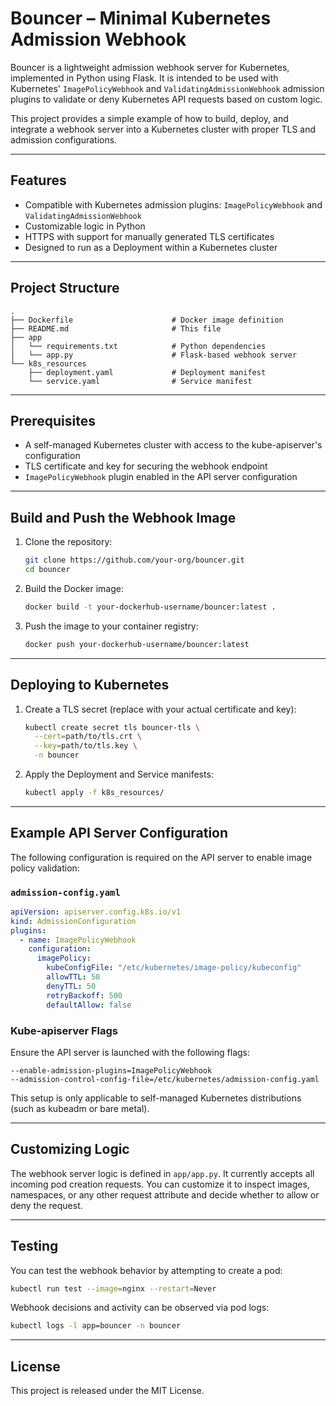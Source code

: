 # Bouncer – Minimal Kubernetes Admission Webhook

Bouncer is a lightweight admission webhook server for Kubernetes, implemented in Python using Flask. It is intended to be used with Kubernetes' `ImagePolicyWebhook` and `ValidatingAdmissionWebhook` admission plugins to validate or deny Kubernetes API requests based on custom logic.

This project provides a simple example of how to build, deploy, and integrate a webhook server into a Kubernetes cluster with proper TLS and admission configurations.

---

## Features

- Compatible with Kubernetes admission plugins: `ImagePolicyWebhook` and `ValidatingAdmissionWebhook`
- Customizable logic in Python
- HTTPS with support for manually generated TLS certificates
- Designed to run as a Deployment within a Kubernetes cluster

---

## Project Structure

```
.
├── Dockerfile                      # Docker image definition
├── README.md                       # This file
├── app
│   └── requirements.txt            # Python dependencies
│   └── app.py                      # Flask-based webhook server
└── k8s_resources
    ├── deployment.yaml             # Deployment manifest
    └── service.yaml                # Service manifest
```

---

## Prerequisites

- A self-managed Kubernetes cluster with access to the kube-apiserver's configuration
- TLS certificate and key for securing the webhook endpoint
- `ImagePolicyWebhook` plugin enabled in the API server configuration

---

## Build and Push the Webhook Image

1. Clone the repository:

   ```bash
   git clone https://github.com/your-org/bouncer.git
   cd bouncer
   ```

2. Build the Docker image:

   ```bash
   docker build -t your-dockerhub-username/bouncer:latest .
   ```

3. Push the image to your container registry:

   ```bash
   docker push your-dockerhub-username/bouncer:latest
   ```

---

## Deploying to Kubernetes

1. Create a TLS secret (replace with your actual certificate and key):

   ```bash
   kubectl create secret tls bouncer-tls \
     --cert=path/to/tls.crt \
     --key=path/to/tls.key \
     -n bouncer
   ```

2. Apply the Deployment and Service manifests:

   ```bash
   kubectl apply -f k8s_resources/
   ```

---

## Example API Server Configuration

The following configuration is required on the API server to enable image policy validation:

### `admission-config.yaml`

```yaml
apiVersion: apiserver.config.k8s.io/v1
kind: AdmissionConfiguration
plugins:
  - name: ImagePolicyWebhook
    configuration:
      imagePolicy:
        kubeConfigFile: "/etc/kubernetes/image-policy/kubeconfig"
        allowTTL: 50
        denyTTL: 50
        retryBackoff: 500
        defaultAllow: false
```

### Kube-apiserver Flags

Ensure the API server is launched with the following flags:

```
--enable-admission-plugins=ImagePolicyWebhook
--admission-control-config-file=/etc/kubernetes/admission-config.yaml
```

This setup is only applicable to self-managed Kubernetes distributions (such as kubeadm or bare metal).

---

## Customizing Logic

The webhook server logic is defined in `app/app.py`. It currently accepts all incoming pod creation requests. You can customize it to inspect images, namespaces, or any other request attribute and decide whether to allow or deny the request.

---

## Testing

You can test the webhook behavior by attempting to create a pod:

```bash
kubectl run test --image=nginx --restart=Never
```

Webhook decisions and activity can be observed via pod logs:

```bash
kubectl logs -l app=bouncer -n bouncer
```

---

## License

This project is released under the MIT License.
